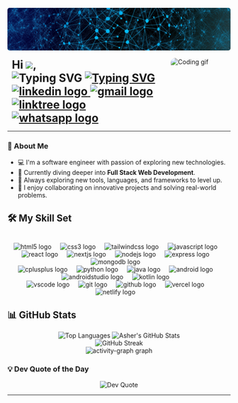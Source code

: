 <p align="center">
  <img src="https://raw.githubusercontent.com/asherfraz/asherfraz/master/media/Header.png" alt="Banner" 
  style="border-radius:5px" />
</p>


<div style="display:flex">
  <div style="padding-left:10px;
  font-size:25px;
  font-weight:bold;">
  Hi <img src="https://media.giphy.com/media/hvRJCLFzcasrR4ia7z/giphy.gif" width="30px">,<br/>
  <span style="font-weight:bold;"><img src="https://readme-typing-svg.demolab.com?font=Kanit&size=25&duration=5000&pause=60000&color=36BCF7FF&&vCenter=true&lines=I'm  &nbsp;  𝕬 𝖘 𝖍 𝖊 𝖗 &nbsp; 𝕱 𝖗 𝖆 𝖟" alt="Typing SVG">
  </span>
  <a href="https://git.io/typing-svg">
    <img src="https://readme-typing-svg.demolab.com?font=Kanit&size=25&duration=3500&pause=1000&color=36BCF7FF&center=true&vCenter=true&lines=Software+Engineer;Web+Developer;Quick+Learner" alt="Typing SVG">
  </a>
  
  <!-- Visitors Count -->
<!-- <img align="left" src="https://profile-counter.glitch.me/asherfraz/count.svg?" width="150px" />
<br/> -->

<div align="left">
  <a href="https://linkedin.com/in/asherfraz" target="_blank">
  <img src="https://raw.githubusercontent.com/maurodesouza/profile-readme-generator/master/src/assets/icons/social/linkedin/default.svg" width="35" height="25" alt="linkedin logo"  />
  </a>
  <a href="mailto:asherfraz@gmail.com" target="_blank">
  <img src="https://raw.githubusercontent.com/maurodesouza/profile-readme-generator/master/src/assets/icons/social/gmail/default.svg" width="35" height="25" alt="gmail logo"  />
  </a>
  <a href="https://linktr.ee/asherfraz" target="_blank">
  <img src="https://raw.githubusercontent.com/maurodesouza/profile-readme-generator/master/src/assets/icons/social/linktree/default.svg" width="35" height="25" alt="linktree logo"  />
  </a>
  <a href="https://wa.me/+923149205220" target="_blank">
  <img src="https://raw.githubusercontent.com/maurodesouza/profile-readme-generator/master/src/assets/icons/social/whatsapp/default.svg" width="35" height="25" alt="whatsapp logo"  />
  </a>
</div>


  </div>
<img src="https://i.giphy.com/qgQUggAC3Pfv687qPC.webp" width="260px" alt="Coding gif"
  style="border-radius:10px"
  >

</div>

---

### 👋 About Me
- 💻 I'm a software engineer with passion of exploring new technologies.
- 🚀 Currently diving deeper into **Full Stack Web Development**.
- 🧠 Always exploring new tools, languages, and frameworks to level up.
- 💬 I enjoy collaborating on innovative projects and solving real-world problems.


## 🛠️ My Skill Set

<br clear="both">
<div align="center">
  <img src="https://cdn.jsdelivr.net/gh/devicons/devicon/icons/html5/html5-original.svg" height="40" alt="html5 logo"  />
  <img width="12" />
  <img src="https://cdn.jsdelivr.net/gh/devicons/devicon/icons/css3/css3-original.svg" height="40" alt="css3 logo"  />
  <img width="12" />
  <img src="https://cdn.simpleicons.org/tailwindcss/06B6D4" height="40" alt="tailwindcss logo"  />
  <img width="12" />
  <img src="https://cdn.jsdelivr.net/gh/devicons/devicon/icons/javascript/javascript-original.svg" height="40" alt="javascript logo"  />
  <img width="12" />
  <img src="https://cdn.jsdelivr.net/gh/devicons/devicon/icons/react/react-original.svg" height="40" alt="react logo"  />
  <img width="12" />
  <img src="https://cdn.jsdelivr.net/gh/devicons/devicon/icons/nextjs/nextjs-original.svg" height="40" alt="nextjs logo"  />
  <img width="12" />
  <img src="https://cdn.jsdelivr.net/gh/devicons/devicon/icons/nodejs/nodejs-original.svg" height="40" alt="nodejs logo"  />
  <img width="12" />
  <img src="https://skillicons.dev/icons?i=express" height="40" alt="express logo"  />
  <img width="12" />
  <img src="https://cdn.jsdelivr.net/gh/devicons/devicon/icons/mongodb/mongodb-original.svg" height="40" alt="mongodb logo"  />
  <img width="12" />
  <br/>
  <img src="https://cdn.jsdelivr.net/gh/devicons/devicon/icons/cplusplus/cplusplus-original.svg" height="40" alt="cplusplus logo"  />
  <img width="12" />
  <img src="https://skillicons.dev/icons?i=py" height="40" alt="python logo"  />
  <img width="12" />
  <img src="https://cdn.jsdelivr.net/gh/devicons/devicon/icons/java/java-original.svg" height="40" alt="java logo"  />
  <img width="12" />
  <img src="https://cdn.simpleicons.org/android/3DDC84" height="40" alt="android logo"  />
  <img width="12" />
  <img src="https://cdn.jsdelivr.net/gh/devicons/devicon/icons/androidstudio/androidstudio-original.svg" height="40" alt="androidstudio logo"  />
  <img width="12" />
  <img src="https://cdn.jsdelivr.net/gh/devicons/devicon/icons/kotlin/kotlin-original.svg" height="40" alt="kotlin logo"  />
  <img width="12" />
  <br/>
  <img src="https://cdn.jsdelivr.net/gh/devicons/devicon/icons/vscode/vscode-original.svg" height="40" alt="vscode logo"  />
  <img width="12" />
  <img src="https://cdn.jsdelivr.net/gh/devicons/devicon/icons/git/git-original.svg" height="40" alt="git logo"  />
  <img width="12" />
  <img src="https://skillicons.dev/icons?i=github" height="40" alt="github logo"  />
  <img width="12" />
  <img src="https://skillicons.dev/icons?i=vercel" height="40" alt="vercel logo"  />
  <img width="12" />
  <img src="https://skillicons.dev/icons?i=netlify" height="40" alt="netlify logo"  />
  <img width="12" />
</div>


## 📊 GitHub Stats
<p align="center">
  <img src="https://github-readme-stats.vercel.app/api/top-langs/?username=asherfraz&theme=prussian&hide_border=true&include_all_commits=false&count_private=false&layout=compact" alt="Top Languages" />
  <img src="https://github-readme-stats.vercel.app/api?username=asherfraz&theme=prussian&hide_border=true&include_all_commits=false&count_private=false" alt="Asher's GitHub Stats" />
  <br/>
  <img src="https://nirzak-streak-stats.vercel.app/?user=asherfraz&theme=prussian&hide_border=true" alt="GitHub Streak" />
  <br/>
  <img src="https://github-readme-activity-graph.vercel.app/graph?username=asherfraz&radius=16&theme=react&area=true&order=5" height="300" alt="activity-graph graph"  />
  <br/>
</p>


### 💡 Dev Quote of the Day
<p align="center">
  <img src="https://quotes-github-readme.vercel.app/api?type=horizontal&theme=tokyonight" alt="Dev Quote">
</p>

---

<!-- 
💼 Portfolio: [Visit Portfolio](https://asherfraz.github.io/) -->

